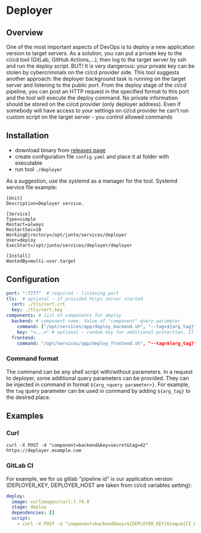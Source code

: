 # Deployer

## Overview
One of the most important aspects of DevOps is to deploy a new application version to target servers.
As a solution, you can put a private key to the ci/cd tool (GitLab, GitHub Actions,...), then log to the target server by ssh and run the deploy script. 
BUT! It is very dangerous: your private key can be stolen by cybercriminals on the ci/cd provider side. 
This tool suggests another approach: the deployer background task is running on the target server and listening to the public port. 
From the deploy stage of the ci/cd pipeline, you can post an HTTP request in the specified format to this port and the tool will execute the deploy command. 
No private information should be stored on the ci/cd provider (only deployer address).
Even if somebody will have access to your settings on ci/cd provider he can't run custom script on the target server - you control allowed commands

## Installation
- download binary from [releases page](https://gitlab.com/junte/devops/deployer/-/releases/)
- create configuration file `config.yaml` and place it at folder with executable
- run tool `./deployer`

As a suggestion, use the systemd as a manager for the tool. Systemd service file example: 
```
[Unit]
Description=Deployer service.

[Service]
Type=simple
Restart=always
RestartSec=10
WorkingDirectory=/opt/junte/services/deployer
User=deploy
ExecStart=/opt/junte/services/deployer/deployer

[Install]
WantedBy=multi-user.target
```

## Configuration
```yaml
port: ":7777"  # required - listening port 
tls:  # optional - if provided https server started
  cert: ./tls/cert.crt
  key: ./tls/cert.key
components: # list of components for deploy
  backend: # component name. Value of "component" query parameter
    command: ["/opt/services/app/deploy_backend.sh", "--tag=${arg_tag}"] # required - deploy command
    key: "<...>" # optional - random key for additional protection. If not provided - don't check. Value of "key" query parameter 
  frontend:
    command: "/opt/services/app/deploy_frontend.sh", "--tag=${arg_tag}"] # required - deploy command
```

### Command format
The command can be any shell script with/without parameters. 
In a request to deployer, some additional query parameters can be provided.
They can be injected in command in format `${arg_<query parameter>}`.
For example, the `tag` query parameter can be used in command by adding `${arg_tag}` to the desired place.


## Examples
### Curl
```shell script
curl -X POST -d "component=backend&key=secret&tag=42" https://deployer.example.com
```

### GitLab CI
For example, we for us gitlab "pipeline id" is our application version (DEPLOYER_KEY, DEPLOYER_HOST are taken from ci/cd variables setting): 
```yaml
deploy:
  image: curlimages/curl:7.74.0
  stage: deploy
  dependencies: []
  script:
    - curl -X POST -d "component=backend&key=${DEPLOYER_KEY}&tag=${CI_PIPELINE_ID}" ${DEPLOYER_HOST}
```
